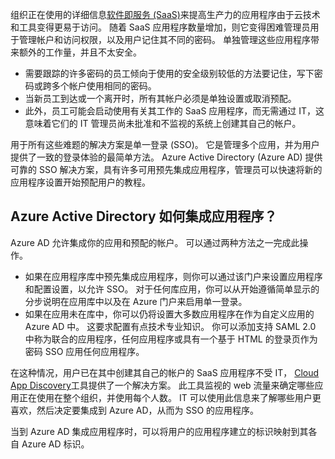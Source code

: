 组织正在使用的详细信息[软件即服务 (SaaS)](https://azure.microsoft.com/overview/what-is-saas/)来提高生产力的应用程序由于云技术和工具变得更易于访问。 随着 SaaS 应用程序数量增加，则它变得困难管理员用于管理帐户和访问权限，以及用户记住其不同的密码。 单独管理这些应用程序带来额外的工作量，并且不太安全。

* 需要跟踪的许多密码的员工倾向于使用的安全级别较低的方法要记住，写下密码或跨多个帐户使用相同的密码。
* 当新员工到达或一个离开时，所有其帐户必须是单独设置或取消预配。
* 此外，员工可能会启动使用有关其工作的 SaaS 应用程序，而无需通过 IT，这意味着它们的 IT 管理员尚未批准和不监视的系统上创建其自己的帐户。  

用于所有这些难题的解决方案是单一登录 (SSO)。 它是管理多个应用，并为用户提供了一致的登录体验的最简单方法。 Azure Active Directory (Azure AD) 提供可靠的 SSO 解决方案，具有许多可用预先集成应用程序，管理员可以快速将新的应用程序设置开始预配用户的教程。

## <a name="how-does-azure-active-directory-integrate-apps"></a>Azure Active Directory 如何集成应用程序？
Azure AD 允许集成你的应用和预配的帐户。 可以通过两种方法之一完成此操作。

* 如果在应用程序库中预先集成应用程序，则你可以通过该门户来设置应用程序和配置设置，以允许 SSO。 对于任何库应用，你可以从开始遵循简单显示的分步说明在应用库中以及在 Azure 门户来启用单一登录。
* 如果在应用未在库中，你可以仍将设置大多数应用程序在作为自定义应用的 Azure AD 中。 这要求配置有点技术专业知识。 你可以添加支持 SAML 2.0 中称为联合的应用程序，任何应用程序或具有一个基于 HTML 的登录页作为密码 SSO 应用任何应用程序。

在这种情况，用户已在其中创建其自己的帐户的 SaaS 应用程序不受 IT， [Cloud App Discovery](../articles/active-directory/active-directory-cloudappdiscovery-whatis.md)工具提供了一个解决方案。 此工具监视的 web 流量来确定哪些应用正在使用在整个组织，并使用每个人数。 IT 可以使用此信息来了解哪些用户更喜欢，然后决定要集成到 Azure AD，从而为 SSO 的应用程序。  

当到 Azure AD 集成应用程序时，可以将用户的应用程序建立的标识映射到其各自 Azure AD 标识。  

